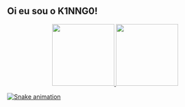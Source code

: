 ## Oi eu sou o K1NNG0!

<div align="center">
  <a href="https://github.com/K1NNG0">
  <img height="145em" src="https://github-readme-stats.vercel.app/api?username=K1NNG0&show_icons=true&theme=vue-dark&include_all_commits=true&count_private=true"/>
  <img height="145em" src="https://github-readme-stats.vercel.app/api/top-langs/?username=K1NNG0&layout=compact&langs_count=7&theme=vue-dark"/>
</div>

  ![Snake animation](https://github.com/k1nng0/k1nng0/blob/output/github-contribution-grid-snake.svg)
